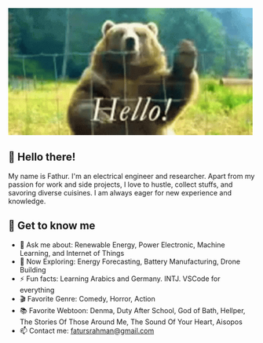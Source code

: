 <img src="https://github.com/fathur666/fathur666/blob/main/hello-bear.gif" alt="Hello">

## 👋 Hello there! 

My name is Fathur. I'm an electrical engineer and researcher. Apart from my passion for work and side projects, I love to hustle, collect stuffs, and savoring diverse cuisines. I am always eager for new experience and knowledge.

## 🤔 Get to know me
- 💬 Ask me about: Renewable Energy, Power Electronic, Machine Learning, and Internet of Things
- 🌱 Now Exploring: Energy Forecasting, Battery Manufacturing, Drone Building
- ⚡ Fun facts: Learning Arabics and Germany. INTJ. VSCode for everything
- 🎬 Favorite Genre: Comedy, Horror, Action
- 📚 Favorite Webtoon: Denma, Duty After School, God of Bath, Hellper, The Stories Of Those Around Me, The Sound Of Your Heart, Aisopos
- 📫 Contact me: fatursrahman@gmail.com

<!--
**fathur666/fathur666** is a ✨ _special_ ✨ repository because its `README.md` (this file) appears on your GitHub profile.

Here are some ideas to get you started:

- 🔭 I’m currently working on ...
- 🌱 I’m currently learning ...
- 👯 I’m looking to collaborate on ...
- 🤔 I’m looking for help with ...
- 💬 Ask me about ...
- 📫 How to reach me: ...
- 😄 Pronouns: ...
- ⚡ Fun fact: ...
-->
